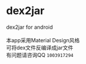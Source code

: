 # dex2jar
dex2jar for android<br>
<br>
本app采用Material Design风格<br>
可将dex文件反编译成jar文件<br>
有问题请咨询QQ `1003917294`

